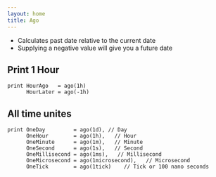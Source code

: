```yaml
---
layout: home
title: Ago
---
```


- Calculates past date relative to the current date
- Supplying a negative value will give you a future date

## Print 1 Hour

```KQL
print HourAgo   = ago(1h)
      HourLater = ago(-1h)
```

## All time unites

```KQL
print OneDay         = ago(1d), // Day
      OneHour        = ago(1h),   // Hour
      OneMinute      = ago(1m),   // Minute
      OneSecond      = ago(1s),   // Second
      OneMillisecond = ago(1ms),   // Millisecond
      OneMicrosecond = ago(1microsecond),   // Microsecond
      OneTick        = ago(1tick)    // Tick or 100 nano seconds
```

